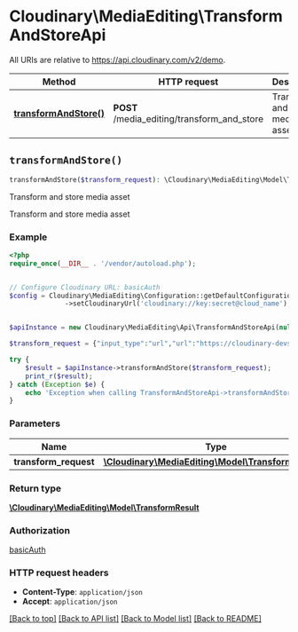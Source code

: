 # Cloudinary\MediaEditing\TransformAndStoreApi

All URIs are relative to https://api.cloudinary.com/v2/demo.

Method | HTTP request | Description
------------- | ------------- | -------------
[**transformAndStore()**](TransformAndStoreApi.md#transformAndStore) | **POST** /media_editing/transform_and_store | Transform and store media asset


## `transformAndStore()`

```php
transformAndStore($transform_request): \Cloudinary\MediaEditing\Model\TransformResult
```

Transform and store media asset

Transform and store media asset

### Example

```php
<?php
require_once(__DIR__ . '/vendor/autoload.php');


// Configure Cloudinary URL: basicAuth
$config = Cloudinary\MediaEditing\Configuration::getDefaultConfiguration()
              ->setCloudinaryUrl('cloudinary://key:secret@cloud_name');


$apiInstance = new Cloudinary\MediaEditing\Api\TransformAndStoreApi(null, $config);

$transform_request = {"input_type":"url","url":"https://cloudinary-devs.github.io/cld-docs-assets/assets/images/shoes.jpg","transformation_descriptor":{"descriptor_type":"canonical","canonical_transformation":"w_500,c_scale,f_auto"}}; // \Cloudinary\MediaEditing\Model\TransformRequest

try {
    $result = $apiInstance->transformAndStore($transform_request);
    print_r($result);
} catch (Exception $e) {
    echo 'Exception when calling TransformAndStoreApi->transformAndStore: ', $e->getMessage(), PHP_EOL;
}
```

### Parameters

Name | Type | Description  | Notes
------------- | ------------- | ------------- | -------------
 **transform_request** | [**\Cloudinary\MediaEditing\Model\TransformRequest**](../Model/TransformRequest.md)|  | [optional]

### Return type

[**\Cloudinary\MediaEditing\Model\TransformResult**](../Model/TransformResult.md)

### Authorization

[basicAuth](../../README.md#basicAuth)

### HTTP request headers

- **Content-Type**: `application/json`
- **Accept**: `application/json`

[[Back to top]](#) [[Back to API list]](../../README.md#endpoints)
[[Back to Model list]](../../README.md#models)
[[Back to README]](../../README.md)
